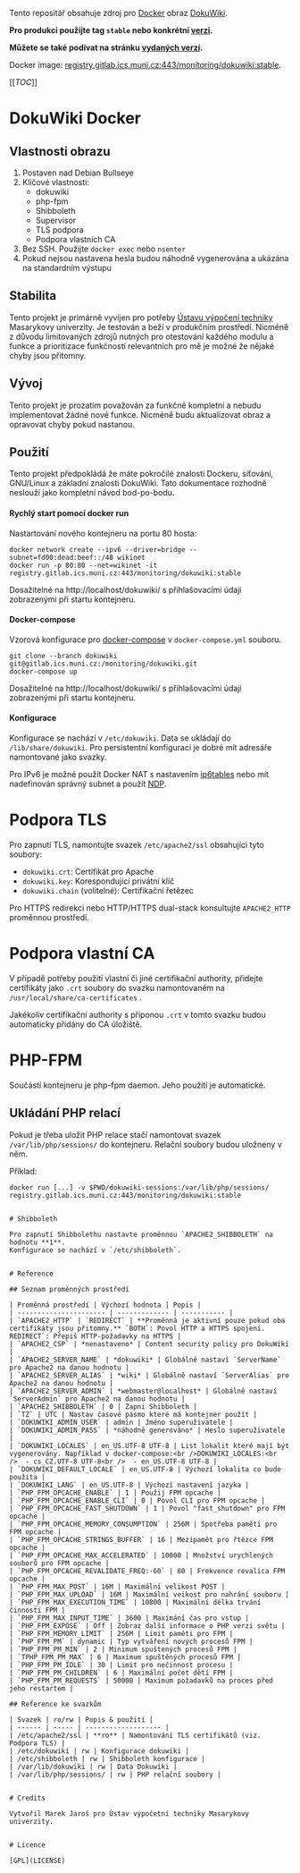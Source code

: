 Tento repositář obsahuje zdroj pro [Docker](https://www.docker.com/) obraz [DokuWiki](https://www.dokuwiki.org/).

**Pro produkci použijte tag `stable` nebo konkrétní [verzi](https://gitlab.ics.muni.cz/monitoring/dokuwiki/container_registry/).**

**Můžete se také podívat na stránku [vydaných verzí](https://gitlab.ics.muni.cz/monitoring/dokuwiki/-/releases).**

Docker image: [registry.gitlab.ics.muni.cz:443/monitoring/dokuwiki:stable](registry.gitlab.ics.muni.cz:443/monitoring/dokuwiki:stable).

[[_TOC_]]

# DokuWiki Docker

## Vlastnosti obrazu

1.  Postaven nad Debian Bullseye
2.  Klíčové vlastnosti:
    *  dokuwiki
    *  php-fpm
    *  Shibboleth
    *  Supervisor
    *  TLS podpora
    *  Podpora vlastních CA
3.  Bez SSH. Použijte `docker exec` nebo `nsenter`
4.  Pokud nejsou nastavena hesla budou náhodně vygenerována a ukázána na standardním výstupu

## Stabilita

Tento projekt je primárně vyvíjen pro potřeby [Ústavu výpočení techniky](https://ics.muni.cz) Masarykovy univerzity. Je testován a beží v produkčním prostředí. Nicméně z důvodu limitovaných zdrojů nutných pro otestování každého modulu a funkce a prioritizace funkčností relevantních pro mě je možné že nějaké chyby jsou přitomny.

## Vývoj

Tento projekt je prozatím považován za funkčně kompletní a nebudu implementovat žádné nové funkce. Nicméně budu aktualizovat obraz a opravovat chyby pokud nastanou.

## Použití

Tento projekt předpokládá že máte pokročilé znalosti Dockeru, siťování, GNU/Linux a základní znalosti DokuWiki. Tato dokumentace rozhodně neslouží jako kompletní návod bod-po-bodu.

#### Rychlý start pomocí docker run

Nastartování nového kontejneru na portu 80 hosta:  
```console
docker network create --ipv6 --driver=bridge --subnet=fd00:dead:beef::/48 wikinet
docker run -p 80:80 --net=wikinet -it registry.gitlab.ics.muni.cz:443/monitoring/dokuwiki:stable
```
Dosažitelné na http://localhost/dokuwiki/ s přihlašovacími údaji zobrazenými při startu kontejneru.

#### Docker-compose

Vzorová konfigurace pro [docker-compose](https://docs.docker.com/compose/) v `docker-compose.yml` souboru.  
```console
git clone --branch dokuwiki git@gitlab.ics.muni.cz:/monitoring/dokuwiki.git
docker-compose up
```
Dosažitelné na http://localhost/dokuwiki/ s přihlašovacími údaji zobrazenými při startu kontejneru.

#### Konfigurace

Konfigurace se nachází v `/etc/dokuwiki`. Data se ukládají do `/lib/share/dokuwiki`. Pro persistentní konfiguraci je dobré mít adresáře namontované jako svazky.

Pro IPv6 je možné použít Docker NAT s nastavením [ip6tables](https://docs.docker.com/engine/reference/commandline/dockerd/) nebo mít nadefinován správný subnet a použít [NDP](https://en.wikipedia.org/wiki/Neighbor_Discovery_Protocol).


# Podpora TLS

Pro zapnutí TLS, namontujte svazek `/etc/apache2/ssl` obsahujíci tyto soubory:
*  `dokuwiki.crt`: Certifikát pro Apache
*  `dokuwiki.key`: Korespondující privátní klíč
*  `dokuwiki.chain` (volitelné): Certifikační řetězec

Pro HTTPS redirekci nebo HTTP/HTTPS dual-stack konsultujte `APACHE2_HTTP` proměnnou prostředí.


# Podpora vlastní CA

V případě potřeby použití vlastní či jiné certifikační authority, přidejte certifikáty jako `.crt` soubory do svazku namontovaném na `/usr/local/share/ca-certificates` .

Jakékoliv certifikační authority s příponou `.crt` v tomto svazku budou automaticky přidány do CA úložiště.


# PHP-FPM

Součástí kontejneru je php-fpm daemon. Jeho použití je automatické.

## Ukládání PHP relací

Pokud je třeba uložit PHP relace stačí namontovat svazek `/var/lib/php/sessions/` do kontejneru. Relační soubory budou uložneny v něm.

Příklad:  
```console
docker run [...] -v $PWD/dokuwiki-sessions:/var/lib/php/sessions/ registry.gitlab.ics.muni.cz:443/monitoring/dokuwiki:stable


# Shibboleth

Pro zapnutí Shibbolethu nastavte proměnnou `APACHE2_SHIBBOLETH` na hodnotu **1**.  
Konfigurace se nachází v `/etc/shibboleth`.


# Reference

## Seznam proměnných prostředí

| Proměnná prostředí | Výchozí hodnota | Popis |
| ---------------------- | ------------- | ----------- |
| `APACHE2_HTTP` | `REDIRECT` | **Proměnná je aktivní pouze pokud oba certifikáty jsou přitomny.** `BOTH`: Povol HTTP a HTTPS spojení.  REDIRECT`: Přepiš HTTP-požadavky na HTTPS |
| `APACHE2_CSP` | *nenastaveno* | Content security policy pro DokuWiki |
| `APACHE2_SERVER_NAME` | *dokuwiki* | Globálně nastaví `ServerName` pro Apache2 na danou hodnotu |
| `APACHE2_SERVER_ALIAS` | *wiki* | Globálně nastaví `ServerAlias` pro Apache2 na danou hodnotu |
| `APACHE2_SERVER_ADMIN` | *webmaster@localhost* | Globálně nastaví `ServerAdmin` pro Apache2 na danou hodnotu |
| `APACHE2_SHIBBOLETH` | 0 | Zapni Shibboleth |
| `TZ` | UTC | Nastav časové pásmo které má kontejner použít |
| `DOKUWIKI_ADMIN_USER` | admin | Jméno superuživatele |
| `DOKUWIKI_ADMIN_PASS` | *náhodně generováno* | Heslo superuživatele |
| `DOKUWIKI_LOCALES` | en_US.UTF-8 UTF-8 | List lokalit které mají být vygenerovány. Například v docker-compose:<br />DOKUWIKI_LOCALES:<br />  - cs_CZ.UTF-8 UTF-8<br />  - en_US.UTF-8 UTF-8 |
| `DOKUWIKI_DEFAULT_LOCALE` | en_US.UTF-8 | Výchozí lokalita co bude použita |
| `DOKUWIKI_LANG` | en_US.UTF-8 | Výchozí nastavení jazyka |
| `PHP_FPM_OPCACHE_ENABLE` | 1 | Použij FPM opcache |
| `PHP_FPM_OPCACHE_ENABLE_CLI` | 0 | Povol CLI pro FPM opcache |
| `PHP_FPM_OPCACHE_FAST_SHUTDOWN` | 1 | Povol "fast_shutdown" pro FPM opcache |
| `PHP_FPM_OPCACHE_MEMORY_CONSUMPTION` | 256M | Spotřeba paměti pro FPM opcache |
| `PHP_FPM_OPCACHE_STRINGS_BUFFER` | 16 | Mezipamět pro řtězce FPM opcache |
| `PHP_FPM_OPCACHE_MAX_ACCELERATED` | 10000 | Množství urychlených souborů pro FPM opcache |
| `PHP_FPM_OPCACHE_REVALIDATE_FREQ:-60` | 60 | Frekvence revalica FPM opcache |
| `PHP_FPM_MAX_POST` | 16M | Maximální velikost POST |
| `PHP_FPM_MAX_UPLOAD` | 16M | Maximální veikost pro nahrání souboru |
| `PHP_FPM_MAX_EXECUTION_TIME` | 10800 | Maximální délka trvání činnosti FPM |
| `PHP_FPM_MAX_INPUT_TIME` | 3600 | Maximání čas pro vstup |
| `PHP_FPM_EXPOSE` | Off | Zobraz další informace o PHP verzi světu |
| `PHP_FPM_MEMORY_LIMIT` | 256M | Limit paměti pro FPM |
| `PHP_FPM_PM` | dynamic | Typ vytváření nových procesů FPM |
| `PHP_FPM_PM_MIN` | 2 | Minimum spuštených procesů FPM |
| `TPHP_FPM_PM_MAX` | 6 | Maximum spuštěných procesů FPM |
| `PHP_FPM_PM_IDLE` | 30 | Limit pro nečinnost procesu |
| `PHP_FPM_PM_CHILDREN` | 6 | Maximální počet dětí FPM |
| `PHP_FPM_PM_REQUESTS` | 50000 | Maximum požadavků na proces před jeho restartem |

## Reference ke svazkům

| Svazek | ro/rw | Popis & použití |
| ------ | ----- | ------------------- |
| /etc/apache2/ssl | **ro** | Namontování TLS certifikátů (viz. Podpora TLS) |
| /etc/dokuwiki | rw | Konfigurace dokuwiki |
| /etc/shibboleth | rw | Shibboleth konfigurace |
| /var/lib/dokuwiki | rw | Data Dokuwiki |
| /var/lib/php/sessions/ | rw | PHP relační soubory |


# Credits

Vytvořil Marek Jaroš pro Ústav výpočetní techniky Masarykovy univerzity.


# Licence

[GPL](LICENSE)
